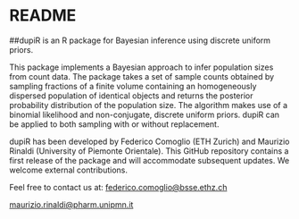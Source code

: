 README
======

##dupiR is an R package for Bayesian inference using discrete uniform priors. 

This package implements a Bayesian approach to infer population sizes from count data. The package takes a set of sample counts obtained by sampling fractions of a finite volume containing an homogeneously dispersed population of identical objects and returns the posterior probability distribution of the population size. The algorithm makes use of a binomial likelihood and non-conjugate, discrete uniform priors. dupiR can be applied to both sampling with or without replacement.

dupiR has been developed by Federico Comoglio (ETH Zurich) and Maurizio Rinaldi (University of Piemonte Orientale). This GitHub repository contains a first release of the package and will accommodate subsequent updates. We welcome external contributions.

Feel free to contact us at:
<federico.comoglio@bsse.ethz.ch>

<maurizio.rinaldi@pharm.unipmn.it>
